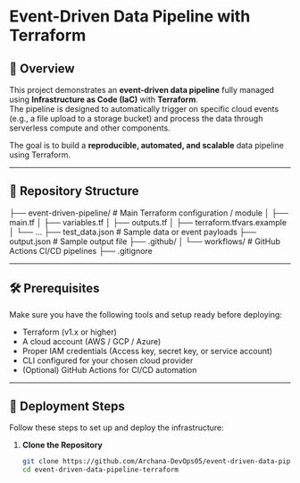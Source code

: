 # Event-Driven Data Pipeline with Terraform

## 📝 Overview

This project demonstrates an **event-driven data pipeline** fully managed using **Infrastructure as Code (IaC)** with **Terraform**.  
The pipeline is designed to automatically trigger on specific cloud events (e.g., a file upload to a storage bucket) and process the data through serverless compute and other components.

The goal is to build a **reproducible, automated, and scalable** data pipeline using Terraform.

---

## 📂 Repository Structure

├── event-driven-pipeline/ # Main Terraform configuration / module
│ ├── main.tf
│ ├── variables.tf
│ ├── outputs.tf
│ ├── terraform.tfvars.example
│ └── ...
├── test_data.json # Sample data or event payloads
├── output.json # Sample output file
├── .github/
│ └── workflows/ # GitHub Actions CI/CD pipelines
├── .gitignore


---

## 🛠️ Prerequisites

Make sure you have the following tools and setup ready before deploying:

- Terraform (v1.x or higher)
- A cloud account (AWS / GCP / Azure)
- Proper IAM credentials (Access key, secret key, or service account)
- CLI configured for your chosen cloud provider
- (Optional) GitHub Actions for CI/CD automation

---

## 🚀 Deployment Steps

Follow these steps to set up and deploy the infrastructure:

1. **Clone the Repository**
   ```bash
   git clone https://github.com/Archana-DevOps05/event-driven-data-pipeline-terraform.git
   cd event-driven-data-pipeline-terraform


